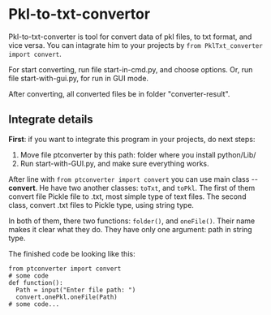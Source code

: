 # Pkl-to-txt-convertor
Pkl-to-txt-converter is tool for convert data of pkl files, to txt format, and vice versa. You can intagrate him to your projects by
`from PklTxt_converter import convert`.

For start converting, run file start-in-cmd.py, and choose options. Or, run file start-with-gui.py, for run in GUI mode.

After converting, all converted files be in folder "converter-result".

## Integrate details

**First**: if you want to integrate this program in your projects, do next steps:
  1. Move file ptconverter by this path: folder where you install python/Lib/
  2. Run start-with-GUI.py, and make sure everything works.

After line with `from ptconverter import convert` you can use main class -- **convert**. He have two another classes: `toTxt`, and `toPkl`. The first of them convert file Pickle file to .txt, most simple type of text files. The second class, convert .txt files to Pickle type, using string type.

In both of them, there two functions: `folder()`, and `oneFile()`. Their name makes it clear what they do. They have only one argument: path in string type.

The finished code be looking like this:
```
from ptconverter import convert
# some code
def function():
  Path = input("Enter file path: ")
  convert.onePkl.oneFile(Path)
# some code...
```

